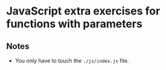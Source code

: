 # JavaScript extra exercises for functions with parameters

## Notes

- You only have to touch the `./js/index.js` file.